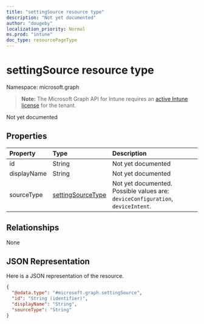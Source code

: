 ```yaml
---
title: "settingSource resource type"
description: "Not yet documented"
author: "dougeby"
localization_priority: Normal
ms.prod: "intune"
doc_type: resourcePageType
---
```


# settingSource resource type

Namespace: microsoft.graph

> **Note:** The Microsoft Graph API for Intune requires an [active Intune license](https://go.microsoft.com/fwlink/?linkid=839381) for the tenant.

Not yet documented

## Properties
|Property|Type|Description|
|:---|:---|:---|
|id|String|Not yet documented|
|displayName|String|Not yet documented|
|sourceType|[settingSourceType](../resources/intune-deviceconfig-settingsourcetype.md)|Not yet documented. Possible values are: `deviceConfiguration`, `deviceIntent`.|

## Relationships
None

## JSON Representation
Here is a JSON representation of the resource.
<!-- {
  "blockType": "resource",
  "@odata.type": "microsoft.graph.settingSource"
}
-->
``` json
{
  "@odata.type": "#microsoft.graph.settingSource",
  "id": "String (identifier)",
  "displayName": "String",
  "sourceType": "String"
}
```







